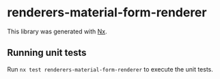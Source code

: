 # renderers-material-form-renderer

This library was generated with [Nx](https://nx.dev).

## Running unit tests

Run `nx test renderers-material-form-renderer` to execute the unit tests.
